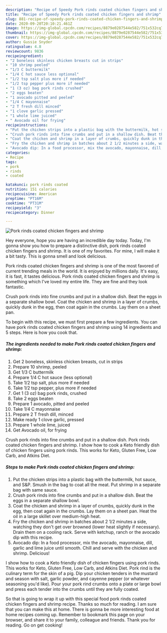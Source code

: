 ```yaml
---
description: "Recipe of Speedy Pork rinds coated chicken fingers and shrimp"
title: "Recipe of Speedy Pork rinds coated chicken fingers and shrimp"
slug: 881-recipe-of-speedy-pork-rinds-coated-chicken-fingers-and-shrimp
date: 2020-09-20T20:10:21.461Z
image: https://img-global.cpcdn.com/recipes/8879e0287544e582/751x532cq70/pork-rinds-coated-chicken-fingers-and-shrimp-recipe-main-photo.jpg
thumbnail: https://img-global.cpcdn.com/recipes/8879e0287544e582/751x532cq70/pork-rinds-coated-chicken-fingers-and-shrimp-recipe-main-photo.jpg
cover: https://img-global.cpcdn.com/recipes/8879e0287544e582/751x532cq70/pork-rinds-coated-chicken-fingers-and-shrimp-recipe-main-photo.jpg
author: Gussie Snyder
ratingvalue: 4.8
reviewcount: 9836
recipeingredient:
- "2 boneless skinless chicken breasts cut in strips"
- "10 shrimp peeled"
- "1/3 C buttermilk"
- "1/4 C hot sauce less optional"
- "1/2 tsp salt plus more if needed"
- "1/2 tsp pepper plus more if needed"
- "1 (3 oz) bag pork rinds crushed"
- "2 eggs beaten"
- "1 avocado pitted and peeled"
- "1/4 C mayonnaise"
- "2 T fresh dill minced"
- "1 clove garlic pressed"
- "1 whole lime juiced"
- " Avocado oil for frying"
recipeinstructions:
- "Put the chicken strips into a plastic bag with the buttermilk, hot sauce, and S&amp;P. Smush in the bag to coat all the meat. Put shrimp in a separate bag with same sauce."
- "Crush pork rinds into fine crumbs and put in a shallow dish. Beat the eggs in a separate shallow bowl."
- "Coat the chicken and shrimp in a layer of crumbs, quickly dunk in the egg, then coat again in the crumbs. Lay them on a sheet pan. Heat the oil in a large skillet over medium-high heat."
- "Fry the chicken and shrimp in batches about 2 1/2 minutes a side, watching they don&#39;t get over browned (lower heat slightly if necessary). Drain them on a cooling rack. Serve with ketchup, ranch or the avocado dip with this recipe."
- "Avocado dip: In a food processor, mix the avocado, mayonnaise, dill, garlic and lime juice until smooth. Chill and serve with the chicken and shrimp. Delicious!"
categories:
- Recipe
tags:
- pork
- rinds
- coated

katakunci: pork rinds coated 
nutrition: 151 calories
recipecuisine: American
preptime: "PT16M"
cooktime: "PT31M"
recipeyield: "3"
recipecategory: Dinner

---
```



![Pork rinds coated chicken fingers and shrimp](https://img-global.cpcdn.com/recipes/8879e0287544e582/751x532cq70/pork-rinds-coated-chicken-fingers-and-shrimp-recipe-main-photo.jpg)

Hey everyone, hope you are having an incredible day today. Today, I'm gonna show you how to prepare a distinctive dish, pork rinds coated chicken fingers and shrimp. It is one of my favorites. For mine, I will make it a bit tasty. This is gonna smell and look delicious.

Pork rinds coated chicken fingers and shrimp is one of the most favored of current trending meals in the world. It is enjoyed by millions daily. It's easy, it is fast, it tastes delicious. Pork rinds coated chicken fingers and shrimp is something which I've loved my entire life. They are fine and they look fantastic.

Crush pork rinds into fine crumbs and put in a shallow dish. Beat the eggs in a separate shallow bowl. Coat the chicken and shrimp in a layer of crumbs, quickly dunk in the egg, then coat again in the crumbs. Lay them on a sheet pan.


To begin with this recipe, we must first prepare a few ingredients. You can have pork rinds coated chicken fingers and shrimp using 14 ingredients and 5 steps. Here is how you cook that.

<!--inarticleads1-->

##### The ingredients needed to make Pork rinds coated chicken fingers and shrimp:

1. Get 2 boneless, skinless chicken breasts, cut in strips
1. Prepare 10 shrimp, peeled
1. Get 1/3 C buttermilk
1. Prepare 1/4 C hot sauce (less optional)
1. Take 1/2 tsp salt, plus more if needed
1. Take 1/2 tsp pepper, plus more if needed
1. Get 1 (3 oz) bag pork rinds, crushed
1. Take 2 eggs beaten
1. Prepare 1 avocado, pitted and peeled
1. Take 1/4 C mayonnaise
1. Prepare 2 T fresh dill, minced
1. Make ready 1 clove garlic, pressed
1. Prepare 1 whole lime, juiced
1. Get  Avocado oil, for frying


Crush pork rinds into fine crumbs and put in a shallow dish. Pork rinds coated chicken fingers and shrimp. I show how to cook a Keto friendly dish of chicken fingers using pork rinds. This works for Keto, Gluten Free, Low Carb, and Atkins Diet. 

<!--inarticleads2-->

##### Steps to make Pork rinds coated chicken fingers and shrimp:

1. Put the chicken strips into a plastic bag with the buttermilk, hot sauce, and S&amp;P. Smush in the bag to coat all the meat. Put shrimp in a separate bag with same sauce.
1. Crush pork rinds into fine crumbs and put in a shallow dish. Beat the eggs in a separate shallow bowl.
1. Coat the chicken and shrimp in a layer of crumbs, quickly dunk in the egg, then coat again in the crumbs. Lay them on a sheet pan. Heat the oil in a large skillet over medium-high heat.
1. Fry the chicken and shrimp in batches about 2 1/2 minutes a side, watching they don&#39;t get over browned (lower heat slightly if necessary). Drain them on a cooling rack. Serve with ketchup, ranch or the avocado dip with this recipe.
1. Avocado dip: In a food processor, mix the avocado, mayonnaise, dill, garlic and lime juice until smooth. Chill and serve with the chicken and shrimp. Delicious!


I show how to cook a Keto friendly dish of chicken fingers using pork rinds. This works for Keto, Gluten Free, Low Carb, and Atkins Diet. Pork rind is the culinary term for the skin of a pig. Dip your chicken tenders in the mustard and season with salt, garlic powder, and cayenne pepper (or whatever seasoning you&#39;d like). Pour your pork rind crumbs onto a plate or large bowl and press each tender into the crumbs until they are fully coated. 

So that is going to wrap it up with this special food pork rinds coated chicken fingers and shrimp recipe. Thanks so much for reading. I am sure that you can make this at home. There is gonna be more interesting food at home recipes coming up. Remember to bookmark this page on your browser, and share it to your family, colleague and friends. Thank you for reading. Go on get cooking!
